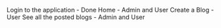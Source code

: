 Login to the application - Done
Home - Admin and User
Create a Blog -  User
See all the posted blogs - Admin and User
